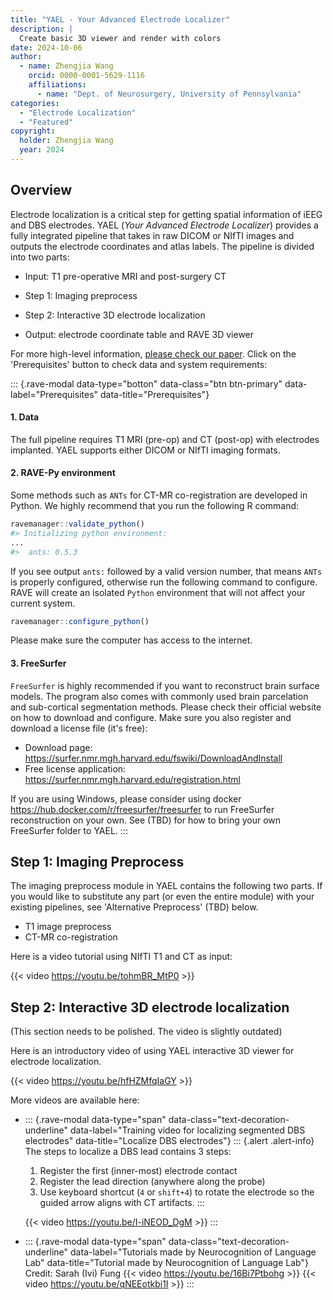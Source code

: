 ```yaml
---
title: "YAEL - Your Advanced Electrode Localizer"
description: |
  Create basic 3D viewer and render with colors
date: 2024-10-06
author: 
  - name: Zhengjia Wang
    orcid: 0000-0001-5629-1116
    affiliations: 
      - name: "Dept. of Neurosurgery, University of Pennsylvania"
categories:
  - "Electrode Localization"
  - "Featured"
copyright: 
  holder: Zhengjia Wang
  year: 2024
---
```


## Overview

Electrode localization is a critical step for getting spatial information of iEEG and DBS electrodes. YAEL (*Your Advanced Electrode Localizer*) provides a fully integrated pipeline that takes in raw DICOM or NIfTI images and outputs the electrode coordinates and atlas labels. The pipeline is divided into two parts:

-   Input: T1 pre-operative MRI and post-surgery CT

-   Step 1: Imaging preprocess

-   Step 2: Interactive 3D electrode localization

-   Output: electrode coordinate table and RAVE 3D viewer

For more high-level information, [please check our paper](https://doi.org/10.1523/ENEURO.0328-23.2023). Click on the 'Prerequisites' button to check data and system requirements:

::: {.rave-modal data-type="botton" data-class="btn btn-primary" data-label="Prerequisites" data-title="Prerequisites"}
#### 1. Data

The full pipeline requires T1 MRI (pre-op) and CT (post-op) with electrodes implanted. YAEL supports either DICOM or NIfTI imaging formats.

#### 2. RAVE-Py environment

Some methods such as `ANTs` for CT-MR co-registration are developed in Python. We highly recommend that you run the following R command:

``` r
ravemanager::validate_python()
#> Initializing python environment: 
...
#>  ants: 0.5.3
```

If you see output `ants:` followed by a valid version number, that means `ANTs` is properly configured, otherwise run the following command to configure. RAVE will create an isolated `Python` environment that will not affect your current system.

``` r
ravemanager::configure_python()
```

Please make sure the computer has access to the internet.

#### 3. FreeSurfer

`FreeSurfer` is highly recommended if you want to reconstruct brain surface models. The program also comes with commonly used brain parcelation and sub-cortical segmentation methods. Please check their official website on how to download and configure. Make sure you also register and download a license file (it's free):

-   Download page: <https://surfer.nmr.mgh.harvard.edu/fswiki/DownloadAndInstall>
-   Free license application: <https://surfer.nmr.mgh.harvard.edu/registration.html>

If you are using Windows, please consider using docker <https://hub.docker.com/r/freesurfer/freesurfer> to run FreeSurfer reconstruction on your own. See (TBD) for how to bring your own FreeSurfer folder to YAEL.
:::

## Step 1: Imaging Preprocess

The imaging preprocess module in YAEL contains the following two parts. If you would like to substitute any part (or even the entire module) with your existing pipelines, see 'Alternative Preprocess' (TBD) below.

-   T1 image preprocess
-   CT-MR co-registration

Here is a video tutorial using NIfTI T1 and CT as input:

{{< video https://youtu.be/tohmBR_MtP0 >}}

<!--  DICOM images -->

<!-- To start, go to the RAVE 'raw directory' (the default location is under the home directory > `rave_data` > `raw_dir`), create a subject folder named by the subject code.  -->

<!-- {.alert .alert-info role="info"} -->

<!-- The default RAVE 'raw directory' is under the user home directory > `rave_data` > `raw_dir`. You can always use R command `raveio::raveio_getopt("raw_data_dir")` to obtain the full path to the raw directory. -->

<!-- When a patient is being enrolled to an experiment, normally this patient will be given a code to avoid their personal information being exposed to the public. For example, a patient is given a subject code `"DBNLP001"`. To create the preprocessing folder for this subject,  -->

<!-- to create a subject code `` -->

<!-- to create a subject with code `DBNLP001` under the default settings, the following file path should be created: -->

<!-- ``` -->

<!-- ~/rave_data/raw_dir/DBNLP001 -->

<!-- ``` -->

<!-- -->

## Step 2: Interactive 3D electrode localization

(This section needs to be polished. The video is slightly outdated)

Here is an introductory video of using YAEL interactive 3D viewer for electrode localization.

{{< video https://youtu.be/hfHZMfqIaGY >}}

More videos are available here:

-   ::: {.rave-modal data-type="span" data-class="text-decoration-underline" data-label="Training video for localizing segmented DBS electrodes" data-title="Localize DBS electrodes"}
    ::: {.alert .alert-info}
    The steps to localize a DBS lead contains 3 steps:

    1.  Register the first (inner-most) electrode contact
    2.  Register the lead direction (anywhere along the probe)
    3.  Use keyboard shortcut (`4` or `shift+4`) to rotate the electrode so the guided arrow aligns with CT artifacts.
    :::

    {{< video https://youtu.be/I-iNEOD_DgM >}}
    :::

-   ::: {.rave-modal data-type="span" data-class="text-decoration-underline" data-label="Tutorials made by Neurocognition of Language Lab" data-title="Tutorial made by Neurocognition of Language Lab"}
    Credit: Sarah (Ivi) Fung
    {{< video https://youtu.be/16Bi7Ptbohg >}} {{< video https://youtu.be/qNEEotkbi1I >}} 
    :::
